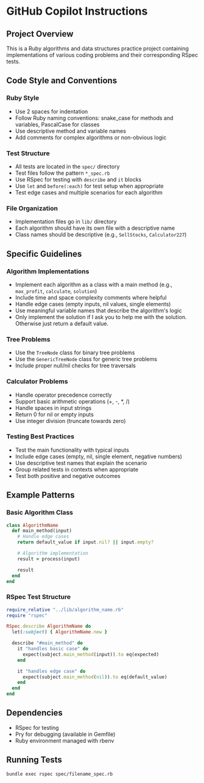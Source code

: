 # GitHub Copilot Instructions

## Project Overview
This is a Ruby algorithms and data structures practice project containing implementations of various coding problems and their corresponding RSpec tests.

## Code Style and Conventions

### Ruby Style
- Use 2 spaces for indentation
- Follow Ruby naming conventions: snake_case for methods and variables, PascalCase for classes
- Use descriptive method and variable names
- Add comments for complex algorithms or non-obvious logic

### Test Structure
- All tests are located in the `spec/` directory
- Test files follow the pattern `*_spec.rb`
- Use RSpec for testing with `describe` and `it` blocks
- Use `let` and `before(:each)` for test setup when appropriate
- Test edge cases and multiple scenarios for each algorithm

### File Organization
- Implementation files go in `lib/` directory
- Each algorithm should have its own file with a descriptive name
- Class names should be descriptive (e.g., `SellStocks`, `Calculator227`)

## Specific Guidelines

### Algorithm Implementations
- Implement each algorithm as a class with a main method (e.g., `max_profit`, `calculate`, `solution`)
- Include time and space complexity comments where helpful
- Handle edge cases (empty inputs, nil values, single elements)
- Use meaningful variable names that describe the algorithm's logic
- Only implement the solution if I ask you to help me with the solution. Otherwise just return a default value.

### Tree Problems
- Use the `TreeNode` class for binary tree problems
- Use the `GenericTreeNode` class for generic tree problems
- Include proper null/nil checks for tree traversals

### Calculator Problems
- Handle operator precedence correctly
- Support basic arithmetic operations (+, -, *, /)
- Handle spaces in input strings
- Return 0 for nil or empty inputs
- Use integer division (truncate towards zero)

### Testing Best Practices
- Test the main functionality with typical inputs
- Include edge cases (empty, nil, single element, negative numbers)
- Use descriptive test names that explain the scenario
- Group related tests in contexts when appropriate
- Test both positive and negative outcomes

## Example Patterns

### Basic Algorithm Class
```ruby
class AlgorithmName
  def main_method(input)
    # Handle edge cases
    return default_value if input.nil? || input.empty?

    # Algorithm implementation
    result = process(input)

    result
  end
end
```

### RSpec Test Structure
```ruby
require_relative "../lib/algorithm_name.rb"
require "rspec"

RSpec.describe AlgorithmName do
  let(:subject) { AlgorithmName.new }

  describe "#main_method" do
    it "handles basic case" do
      expect(subject.main_method(input)).to eq(expected)
    end

    it "handles edge case" do
      expect(subject.main_method(nil)).to eq(default_value)
    end
  end
end
```

## Dependencies
- RSpec for testing
- Pry for debugging (available in Gemfile)
- Ruby environment managed with rbenv

## Running Tests
```bash
bundle exec rspec spec/filename_spec.rb
```
